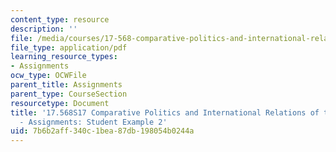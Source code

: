 ```yaml
---
content_type: resource
description: ''
file: /media/courses/17-568-comparative-politics-and-international-relations-of-the-middle-east-spring-2017/7b6b2aff340c1bea87db198054b0244a_MIT17_568S17_Political_Violence.pdf
file_type: application/pdf
learning_resource_types:
- Assignments
ocw_type: OCWFile
parent_title: Assignments
parent_type: CourseSection
resourcetype: Document
title: '17.568S17 Comparative Politics and International Relations of the Middle East
  - Assignments: Student Example 2'
uid: 7b6b2aff-340c-1bea-87db-198054b0244a
---
```

